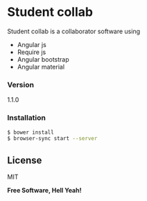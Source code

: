 # Student collab

Student collab is a collaborator software using 

  - Angular js
  - Require js
  - Angular bootstrap
  - Angular material

### Version
1.1.0

### Installation

```sh
$ bower install
$ browser-sync start --server
```

License
----

MIT


**Free Software, Hell Yeah!**